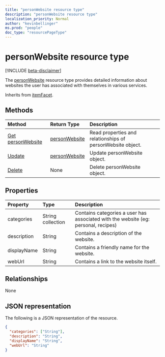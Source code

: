 ```yaml
---
title: "personWebsite resource type"
description: "personWebsite resource type"
localization_priority: Normal
author: "kevinbellinger"
ms.prod: "people"
doc_type: "resourcePageType"
---
```


# personWebsite resource type

[!INCLUDE [beta-disclaimer](../../includes/beta-disclaimer.md)]

The [personWebsite](personwebsite.md) resource type provides detailed information about websites the user has associated with themselves in various services.

Inherits from [itemFacet](itemfacet.md).

## Methods

| Method                                           | Return Type                       | Description                                                |
|:-------------------------------------------------|:----------------------------------|:-----------------------------------------------------------|
| [Get personWebsite](../api/personwebsite-get.md) | [personWebsite](personwebsite.md) | Read properties and relationships of personWebsite object. |
| [Update](../api/personwebsite-update.md)         | [personWebsite](personwebsite.md) | Update personWebsite object.                               |
| [Delete](../api/personwebsite-delete.md)         | None                              | Delete personWebsite object.                               |

## Properties

| Property     | Type              | Description                                                                         |
|:-------------|:------------------|:------------------------------------------------------------------------------------|
|categories    |String collection  | Contains categories a user has associated with the website (eg: personal, recipes)  |
|description   |String             | Contains a description of the website.                                              |
|displayName   |String             | Contains a friendly name for the website.                                           |
|webUrl        |String             | Contains a link to the website itself.                                              |

## Relationships

None

## JSON representation

The following is a JSON representation of the resource. 

<!-- {
  "blockType": "resource",
  "optionalProperties": [

  ],
  "@odata.type": "microsoft.graph.personWebsite",
  "baseType": ""
}-->

```json
{
  "categories": ["String"],
  "description": "String",
  "displayName": "String",
  "webUrl": "String"
}
```

<!-- uuid: 16cd6b66-4b1a-43a1-adaf-3a886856ed98
2019-02-04 14:57:30 UTC -->
<!-- {
  "type": "#page.annotation",
  "description": "personWebsite resource",
  "keywords": "",
  "section": "documentation",
  "tocPath": ""
}-->
